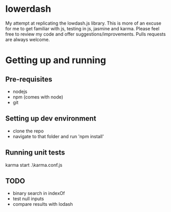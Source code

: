 lowerdash
=========

My attempt at replicating the lowdash.js library. 
This is more of an excuse for me to get familiar with js, testing in js, jasmine and karma.
Please feel free to review my code and offer suggestions/improvements. Pulls requests are always welcome.

Getting up and running
======================
Pre-requisites
--------------
 + nodejs 
 + npm (comes with node)
 + git
 
Setting up dev environment
--------------------------
 + clone the repo
 + navigate to that folder and run 'npm install'

Running unit tests
------------------
karma start .\karma.conf.js

TODO
----
- binary search in indexOf
- test null inputs
- compare results with lodash